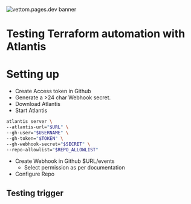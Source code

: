 ![vettom.pages.dev banner](https://vettom-images.s3.eu-west-1.amazonaws.com/logo/vettom-banner.jpg)
# Testing Terraform automation with Atlantis

# Setting up
- Create Access token in Github
- Generate a >24 char Webhook secret. 
- Download Atlantis
- Start Atlantis

```bash
atlantis server \
--atlantis-url="$URL" \
--gh-user="$USERNAME" \
--gh-token="$TOKEN" \
--gh-webhook-secret="$SECRET" \
--repo-allowlist="$REPO_ALLOWLIST"
```
- Create Webhook in Github $URL/events
    - Select permission as per documentation
- Configure Repo


## Testing trigger

